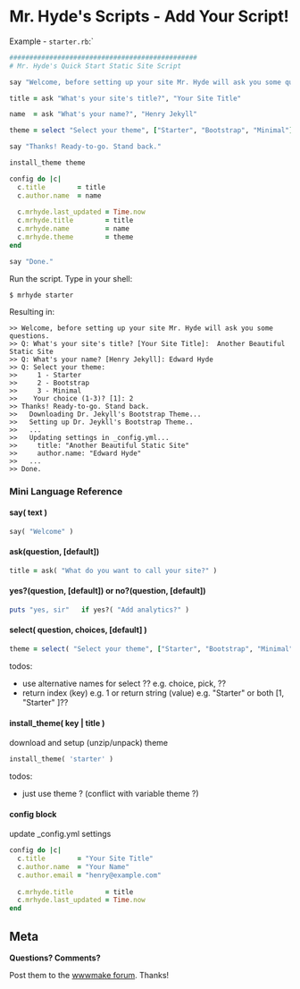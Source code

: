 # Mr. Hyde's Scripts - Add Your Script!

Example - `starter.rb`:`

```ruby
###############################################
# Mr. Hyde's Quick Start Static Site Script

say "Welcome, before setting up your site Mr. Hyde will ask you some questions."

title = ask "What's your site's title?", "Your Site Title"

name  = ask "What's your name?", "Henry Jekyll"

theme = select "Select your theme", ["Starter", "Bootstrap", "Minimal"]

say "Thanks! Ready-to-go. Stand back."

install_theme theme

config do |c|
  c.title        = title
  c.author.name  = name
  
  c.mrhyde.last_updated = Time.now
  c.mrhyde.title        = title
  c.mrhyde.name         = name
  c.mrhyde.theme        = theme
end

say "Done."
```

Run the script. Type in your shell:

```
$ mrhyde starter
```

Resulting in:

```
>> Welcome, before setting up your site Mr. Hyde will ask you some questions.
>> Q: What's your site's title? [Your Site Title]:  Another Beautiful Static Site
>> Q: What's your name? [Henry Jekyll]: Edward Hyde
>> Q: Select your theme:
>>     1 - Starter
>>     2 - Bootstrap
>>     3 - Minimal
>>    Your choice (1-3)? [1]: 2 
>> Thanks! Ready-to-go. Stand back.
>>   Downloading Dr. Jekyll's Bootstrap Theme...
>>   Setting up Dr. Jeykll's Bootstrap Theme..
>>   ...
>>   Updating settings in _config.yml...
>>     title: "Another Beautiful Static Site"
>>     author.name: "Edward Hyde"
>>   ...
>> Done.
```


### Mini Language Reference


#### say( text )

```ruby
say( "Welcome" )
```

#### ask(question, [default])

```ruby
title = ask( "What do you want to call your site?" )
```

#### yes?(question, [default]) or no?(question, [default])

```ruby
puts "yes, sir"   if yes?( "Add analytics?" )
```

#### select( question, choices, [default] )

```ruby
theme = select( "Select your theme", ["Starter", "Bootstrap", "Minimal"] )
```

todos: 
- use alternative names for select ?? e.g. choice, pick, ??
- return index (key) e.g. 1 or return string (value) e.g. "Starter" or both [1, "Starter" ]??


#### install_theme( key | title )

download and setup (unzip/unpack) theme

```ruby
install_theme( 'starter' )
```

todos:
- just use theme ?  (conflict with variable theme ?)


#### config block

update _config.yml settings

```ruby
config do |c|
  c.title        = "Your Site Title"
  c.author.name  = "Your Name"
  c.author.email = "henry@example.com"
      
  c.mrhyde.title        = title
  c.mrhyde.last_updated = Time.now
end
```



## Meta


**Questions? Comments?**

Post them to the [wwwmake forum](http://groups.google.com/group/wwwmake). Thanks!

